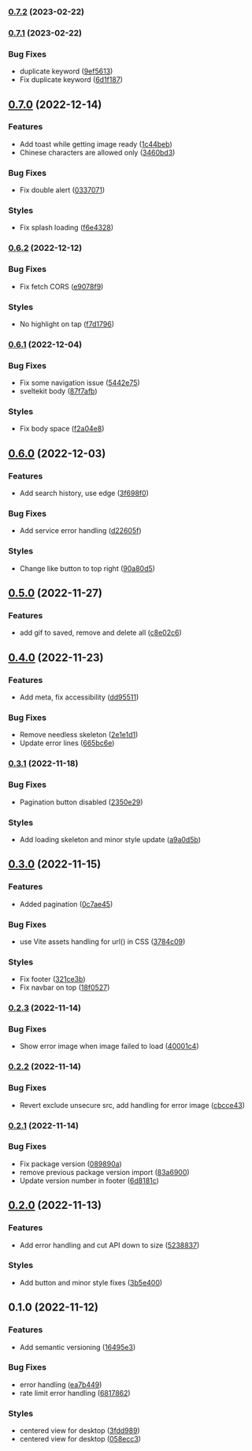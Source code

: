 

### [0.7.2](https://github.com/leovoon/tatan/compare/0.7.1...0.7.2) (2023-02-22)

### [0.7.1](https://github.com/leovoon/tatan/compare/0.7.0...0.7.1) (2023-02-22)


### Bug Fixes

* duplicate keyword ([9ef5613](https://github.com/leovoon/tatan/commit/9ef5613bca0f067854eafee822f6cc30d33504e3))
* Fix duplicate keyword ([6d1f187](https://github.com/leovoon/tatan/commit/6d1f187067c7bbb73e7021ec8a92da93ea5fe48c))

## [0.7.0](https://github.com/leovoon/tatan/compare/0.6.2...0.7.0) (2022-12-14)


### Features

* Add toast while getting image ready ([1c44beb](https://github.com/leovoon/tatan/commit/1c44beb321b49ede465ce28fe2c8d8776c566da1))
* Chinese characters are allowed only ([3460bd3](https://github.com/leovoon/tatan/commit/3460bd352fc89cbd78d7c885fe3158aae6b2e5f9))


### Bug Fixes

* Fix double alert ([0337071](https://github.com/leovoon/tatan/commit/0337071a9562e7d0f172bd4ca8ebca3fd0ab6e13))


### Styles

* Fix splash loading ([f6e4328](https://github.com/leovoon/tatan/commit/f6e43283d6fc29abbbff2d1af0507e4872368b0d))

### [0.6.2](https://github.com/leovoon/tatan/compare/0.6.1...0.6.2) (2022-12-12)


### Bug Fixes

* Fix fetch CORS ([e9078f9](https://github.com/leovoon/tatan/commit/e9078f9aa3a59568ca942a45aa511ff230bf6a12))


### Styles

* No highlight on tap ([f7d1796](https://github.com/leovoon/tatan/commit/f7d1796dc2d54e26e73a8916f782146d8c4b5c40))

### [0.6.1](https://github.com/leovoon/tatan/compare/0.6.0...0.6.1) (2022-12-04)


### Bug Fixes

* Fix some navigation issue ([5442e75](https://github.com/leovoon/tatan/commit/5442e759726d681e4e4a044f752050591b1fc760))
* sveltekit body ([87f7afb](https://github.com/leovoon/tatan/commit/87f7afb3dee1b347719302954828507673e3511c))


### Styles

* Fix body space ([f2a04e8](https://github.com/leovoon/tatan/commit/f2a04e8445a6e5f393a4a37aa9ca66ef2c690f82))

## [0.6.0](https://github.com/leovoon/tatan/compare/0.5.0...0.6.0) (2022-12-03)


### Features

* Add search history, use edge ([3f698f0](https://github.com/leovoon/tatan/commit/3f698f0fdebe790702efe0283a07dd967a8f07b9))


### Bug Fixes

* Add service error handling ([d22605f](https://github.com/leovoon/tatan/commit/d22605f94ea3e268e418d4d293d58e1a2e277b29))


### Styles

* Change like button to top right ([90a80d5](https://github.com/leovoon/tatan/commit/90a80d580b7bbde00e4309bde996970a5fd362a1))

## [0.5.0](https://github.com/leovoon/tatan/compare/0.4.0...0.5.0) (2022-11-27)


### Features

* add gif to saved, remove and delete all ([c8e02c6](https://github.com/leovoon/tatan/commit/c8e02c61a7e51456dced700cdec67fb3906e66f9))

## [0.4.0](https://github.com/leovoon/tatan/compare/0.3.1...0.4.0) (2022-11-23)


### Features

* Add meta, fix accessibility ([dd95511](https://github.com/leovoon/tatan/commit/dd95511283bdde9e205f71836f23131f0eaac5fc))


### Bug Fixes

* Remove needless skeleton ([2e1e1d1](https://github.com/leovoon/tatan/commit/2e1e1d13c688931b4df6e386122445a4c5ff23ec))
* Update error lines ([665bc6e](https://github.com/leovoon/tatan/commit/665bc6e530bac552f3e13ad75dacab2493e25931))

### [0.3.1](https://github.com/leovoon/tatan/compare/0.3.0...0.3.1) (2022-11-18)


### Bug Fixes

* Pagination button disabled ([2350e29](https://github.com/leovoon/tatan/commit/2350e29fd985fc7a2233d6f188bbe0db5b1d5b1c))


### Styles

* Add loading skeleton and minor style update ([a9a0d5b](https://github.com/leovoon/tatan/commit/a9a0d5b206d656695f503c585e2b4cec3ce788f4))

## [0.3.0](https://github.com/leovoon/tatan/compare/0.2.3...0.3.0) (2022-11-15)


### Features

* Added pagination ([0c7ae45](https://github.com/leovoon/tatan/commit/0c7ae4511ee64549a2eb38bc9c3547de116391c4))


### Bug Fixes

* use Vite assets handling for url() in CSS ([3784c09](https://github.com/leovoon/tatan/commit/3784c09db7f9c94e6ca130300271e2453c655965))


### Styles

* Fix footer ([321ce3b](https://github.com/leovoon/tatan/commit/321ce3be39799d4e2fd30dde4af739e9faed0bbf))
* Fix navbar on top ([18f0527](https://github.com/leovoon/tatan/commit/18f0527cdccbf79b0429c0ddab83fb7b337eb0bb))

### [0.2.3](https://github.com/leovoon/tatan/compare/0.2.2...0.2.3) (2022-11-14)


### Bug Fixes

* Show error image when image failed to load ([40001c4](https://github.com/leovoon/tatan/commit/40001c435c912078c58eb952a2cadd399aaad20e))

### [0.2.2](https://github.com/leovoon/tatan/compare/0.2.1...0.2.2) (2022-11-14)


### Bug Fixes

* Revert exclude unsecure src, add handling for error image ([cbcce43](https://github.com/leovoon/tatan/commit/cbcce43ce07d028a97a093844c5f1ccfd6639572))

### [0.2.1](https://github.com/leovoon/tatan/compare/0.2.0...0.2.1) (2022-11-14)


### Bug Fixes

* Fix package version ([089890a](https://github.com/leovoon/tatan/commit/089890a0f3526a97212f7eb53e03f1e0aa172dce))
* remove previous package version import ([83a6900](https://github.com/leovoon/tatan/commit/83a69004ae47b8f1a0bd273170453a99bf7ecf2d))
* Update version number in footer ([6d8181c](https://github.com/leovoon/tatan/commit/6d8181ca4b96c94a96873ae13b53ffb04115f75c))

## [0.2.0](https://github.com/leovoon/tatan/compare/0.1.0...0.2.0) (2022-11-13)


### Features

* Add error handling and cut API down to size ([5238837](https://github.com/leovoon/tatan/commit/523883709eb77fe2b050ffe1fbd253ba95febc2a))


### Styles

* Add button and minor style fixes ([3b5e400](https://github.com/leovoon/tatan/commit/3b5e400895c8b03a02a4c646797c2c114f4a3b17))

## 0.1.0 (2022-11-12)


### Features

* Add semantic versioning ([16495e3](https://github.com/leovoon/tatan/commit/16495e3f109f19b9070b180c79c0387231a85210))


### Bug Fixes

* error handling ([ea7b449](https://github.com/leovoon/tatan/commit/ea7b44947db3065b6cdaa4c21eb2b91a50875252))
* rate limit error handling ([6817862](https://github.com/leovoon/tatan/commit/68178622518bf621bf59175427dd649c076dc744))


### Styles

* centered view for desktop ([3fdd989](https://github.com/leovoon/tatan/commit/3fdd989d900e7946e93e26c62ee654faf8719f1b))
* centered view for desktop ([058ecc3](https://github.com/leovoon/tatan/commit/058ecc3ecfe11df99ce70611d86c5dbf6b756923))